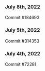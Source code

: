 ### July 8th, 2022

Commit #184693

### July 5th, 2022

Commit #314353


### July 4th, 2022

Commit #72281
